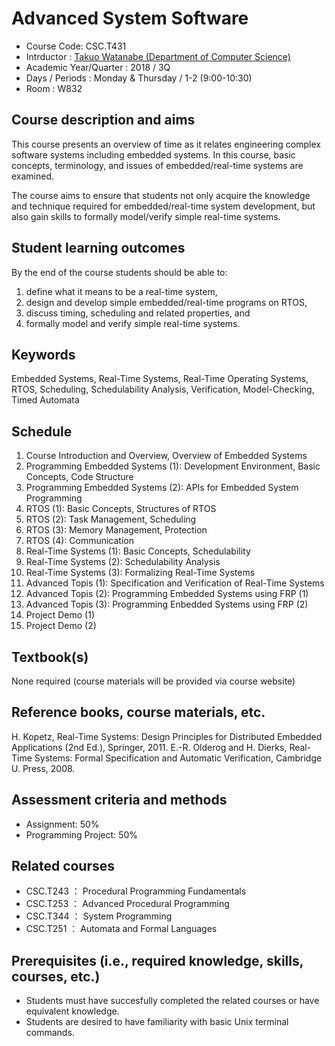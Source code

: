 # Advanced System Software

* Course Code: CSC.T431
* Intrductor : [Takuo Watanabe (Department of Computer Science)](http://www.psg.c.titech.ac.jp/~takuo/)
* Academic Year/Quarter : 2018 / 3Q
* Days / Periods : Monday & Thursday / 1-2 (9:00-10:30)
* Room : W832

## Course description and aims
This course presents an overview of time as it relates engineering complex software systems including embedded systems. In this course, basic concepts, terminology, and issues of embedded/real-time systems are examined.

The course aims to ensure that students not only acquire the knowledge and technique required for embedded/real-time system development, but also gain skills to formally model/verify simple real-time systems.

## Student learning outcomes
By the end of the course students should be able to:
1. define what it means to be a real-time system,
2. design and develop simple embedded/real-time programs on RTOS,
3. discuss timing, scheduling and related properties, and
4. formally model and verify simple real-time systems.

## Keywords
Embedded Systems, Real-Time Systems, Real-Time Operating Systems, RTOS, Scheduling, Schedulability Analysis, Verification, Model-Checking, Timed Automata

## Schedule
1. Course Introduction and Overview, Overview of Embedded Systems
2. Programming Embedded Systems (1): Development Environment, Basic Concepts, Code Structure
3. Programming Embedded Systems (2): APIs for Embedded System Programming
4. RTOS (1): Basic Concepts, Structures of RTOS
5. RTOS (2): Task Management, Scheduling
6. RTOS (3): Memory Management, Protection
7. RTOS (4): Communication
8. Real-Time Systems (1): Basic Concepts, Schedulability
9. Real-Time Systems (2): Schedulability Analysis
10. Real-Time Systems (3): Formalizing Real-Time Systems
11. Advanced Topis (1): Specification and Verification of Real-Time Systems
12. Advanced Topis (2): Programming Embedded Systems using FRP (1)
13. Advanced Topis (3): Programming Enbedded Systems using FRP (2)
14. Project Demo (1)
15. Project Demo (2)

## Textbook(s)
None required (course materials will be provided via course website)

## Reference books, course materials, etc.
H. Kopetz, Real-Time Systems: Design Principles for Distributed Embedded Applications (2nd Ed.), Springer, 2011.
E.-R. Olderog and H. Dierks, Real-Time Systems: Formal Specification and Automatic Verification, Cambridge U. Press, 2008.

## Assessment criteria and methods
* Assignment: 50%
* Programming Project: 50%

## Related courses
* CSC.T243 ： Procedural Programming Fundamentals
* CSC.T253 ： Advanced Procedural Programming
* CSC.T344 ： System Programming
* CSC.T251 ： Automata and Formal Languages

## Prerequisites (i.e., required knowledge, skills, courses, etc.)
* Students must have succesfully completed the related courses or have equivalent knowledge.
* Students are desired to have familiarity with basic Unix terminal commands.
